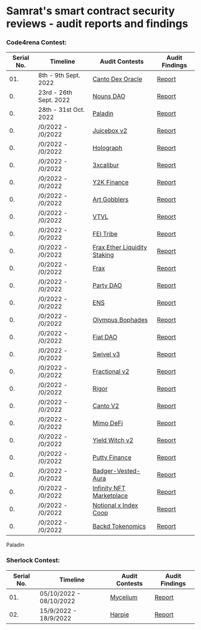 # Samrat's smart contract security reviews - audit reports and findings

### Code4rena Contest:
| Serial No. | Timeline | Audit Contests | Audit Findings |
|-|-|-|-|
| 01.| 8th - 9th Sept. 2022 | [Canto Dex Oracle](https://code4rena.com/contests/2022-09-canto-dex-oracle-contest) | [Report]()|
| 0.| 23rd - 26th Sept. 2022 | [Nouns DAO](https://code4rena.com/contests/2022-08-nouns-dao-contest) | [Report]()|
| 0.| 28th - 31st Oct. 2022 | [Paladin](https://code4rena.com/contests/2022-10-paladin-warden-pledges-contest) | [Report]()|
| 0.| /0/2022 - /0/2022 | [Juicebox v2]() | [Report]()|
| 0.| /0/2022 - /0/2022 | [Holograph]() | [Report]()|
| 0.| /0/2022 - /0/2022 | [3xcalibur]() | [Report]()|
| 0.| /0/2022 - /0/2022 | [Y2K Finance]() | [Report]()|
| 0.| /0/2022 - /0/2022 | [Art Gobblers]() | [Report]()|
| 0.| /0/2022 - /0/2022 | [VTVL]() | [Report]()|
| 0.| /0/2022 - /0/2022 | [FEI Tribe]() | [Report]()|
| 0.| /0/2022 - /0/2022 | [Frax Ether Liquidity Staking]() | [Report]()|
| 0.| /0/2022 - /0/2022 | [Frax]() | [Report]()|
| 0.| /0/2022 - /0/2022 | [Party DAO]() | [Report]()|
| 0.| /0/2022 - /0/2022 | [ENS]() | [Report]()|
| 0.| /0/2022 - /0/2022 | [Olympus Bophades]() | [Report]()|
| 0.| /0/2022 - /0/2022 | [Fiat DAO]() | [Report]()|
| 0.| /0/2022 - /0/2022 | [Swivel v3]() | [Report]()|
| 0.| /0/2022 - /0/2022 | [Fractional v2]() | [Report]()|
| 0.| /0/2022 - /0/2022 | [Rigor]() | [Report]()|
| 0.| /0/2022 - /0/2022 | [Canto V2]() | [Report]()|
| 0.| /0/2022 - /0/2022 | [Mimo DeFi]() | [Report]()|
| 0.| /0/2022 - /0/2022 | [Yield Witch v2]() | [Report]()|
| 0.| /0/2022 - /0/2022 | [Putty Finance]() | [Report]()|
| 0.| /0/2022 - /0/2022 | [Badger-Vested-Aura]() | [Report]()|
| 0.| /0/2022 - /0/2022 | [Infinity NFT Marketplace]() | [Report]()|
| 0.| /0/2022 - /0/2022 | [Notional x Index Coop]() | [Report]()|
| 0.| /0/2022 - /0/2022 | [Backd Tokenomics]() | [Report]()|




Paladin

### Sherlock Contest:
| Serial No. | Timeline | Audit Contests | Audit Findings |
|-|-|-|-|
| 01.| 05/10/2022 - 08/10/2022 | [Mycelium](https://app.sherlock.xyz/audits/contests/7) | [Report](/Sherlock/Mycelium.md)|
| 02.| 15/9/2022 - 18/9/2022 | [Harpie](https://app.sherlock.xyz/audits/contests/3) | [Report](/Sherlock/Harpie.md)|
